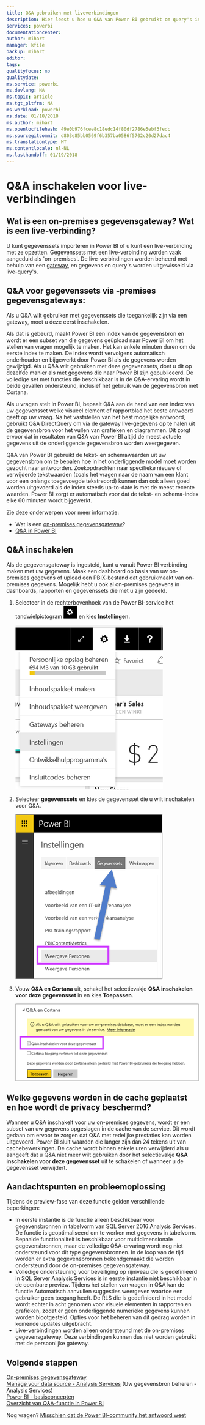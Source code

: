 ```yaml
---
title: Q&A gebruiken met liveverbindingen
description: Hier leest u hoe u Q&A van Power BI gebruikt om query's in natuurlijke taal uit te voeren via live-verbindingen met Analysis Services-gegevens en de on-premises gegevensgateway.
services: powerbi
documentationcenter: 
author: mihart
manager: kfile
backup: mihart
editor: 
tags: 
qualityfocus: no
qualitydate: 
ms.service: powerbi
ms.devlang: NA
ms.topic: article
ms.tgt_pltfrm: NA
ms.workload: powerbi
ms.date: 01/18/2018
ms.author: mihart
ms.openlocfilehash: 49e0b976fcee8c18edc14f80df2786e5ebf3fedc
ms.sourcegitcommit: d803e85bb0569f6b357ba0586f5702c20d27dac4
ms.translationtype: HT
ms.contentlocale: nl-NL
ms.lasthandoff: 01/19/2018
---
```

# <a name="enable-qa-for-live-connections"></a>Q&A inschakelen voor live-verbindingen
## <a name="what-is-on-premises-data-gateway--what-is-a-live-connection"></a>Wat is een on-premises gegevensgateway?  Wat is een live-verbinding?
U kunt gegevenssets importeren in Power BI of u kunt een live-verbinding met ze opzetten. Gegevenssets met een live-verbinding worden vaak aangeduid als 'on-premises'. De live-verbindingen worden beheerd met behulp van een [gateway](service-gateway-onprem.md), en gegevens en query's worden uitgewisseld via live-query's.

## <a name="qa-for-on-premises-data-gateway-datasets"></a>Q&A voor gegevenssets via -premises gegevensgateways:
Als u Q&A wilt gebruiken met gegevenssets die toegankelijk zijn via een gateway, moet u deze eerst inschakelen.

Als dat is gebeurd, maakt Power BI een index van de gegevensbron en wordt er een subset van die gegevens geüpload naar Power BI om het stellen van vragen mogelijk te maken. Het kan enkele minuten duren om de eerste index te maken. De index wordt vervolgens automatisch onderhouden en bijgewerkt door Power BI als de gegevens worden gewijzigd. Als u Q&A wilt gebruiken met deze gegevenssets, doet u dit op dezelfde manier als met gegevens die naar Power BI zijn gepubliceerd. De volledige set met functies die beschikbaar is in de Q&A-ervaring wordt in beide gevallen ondersteund, inclusief het gebruik van de gegevensbron met Cortana.

Als u vragen stelt in Power BI, bepaalt Q&A aan de hand van een index van uw gegevensset welke visueel element of rapportblad het beste antwoord geeft op uw vraag. Na het vaststellen van het best mogelijke antwoord, gebruikt Q&A DirectQuery om via de gateway live-gegevens op te halen uit de gegevensbron voor het vullen van grafieken en diagrammen. Dit zorgt ervoor dat in resultaten van Q&A van Power BI altijd de meest actuele gegevens uit de onderliggende gegevensbron worden weergegeven.

Q&A van Power BI gebruikt de tekst- en schemawaarden uit uw gegevensbron om te bepalen hoe in het onderliggende model moet worden gezocht naar antwoorden. Zoekopdrachten naar specifieke nieuwe of verwijderde tekstwaarden (zoals het vragen naar de naam van een klant voor een onlangs toegevoegde tekstrecord) kunnen dan ook alleen goed worden uitgevoerd als de index steeds up-to-date is met de meest recente waarden. Power BI zorgt er automatisch voor dat de tekst- en schema-index elke 60 minuten wordt bijgewerkt.

Zie deze onderwerpen voor meer informatie:

* Wat is een [on-premises gegevensgateway](service-gateway-onprem.md)?
* [Q&A in Power BI](power-bi-q-and-a.md)

## <a name="enable-qa"></a>Q&A inschakelen
Als de gegevensgateway is ingesteld, kunt u vanuit Power BI verbinding maken met uw gegevens.  Maak een dashboard op basis van uw on-premises gegevens of upload een PBIX-bestand dat gebruikmaakt van on-premises gegevens.  Mogelijk hebt u ook al on-premises gegevens in dashboards, rapporten en gegevenssets die met u zijn gedeeld.

1. Selecteer in de rechterbovenhoek van de Power BI-service het tandwielpictogram ![](media/service-q-and-a-direct-query/power-bi-cog.png) en kies **Instellingen**.
   
   ![](media/service-q-and-a-direct-query/powerbi-settings.png)
2. Selecteer **gegevenssets** en kies de gegevensset die u wilt inschakelen voor Q&A.
   
   ![](media/service-q-and-a-direct-query/power-bi-q-and-a-settings.png)
3. Vouw **Q&A en Cortana** uit, schakel het selectievakje **Q&A inschakelen voor deze gegevensset** in en kies **Toepassen**.
   
    ![](media/service-q-and-a-direct-query/power-bi-q-and-a-directquery.png)

## <a name="what-data-is-cached-and-how-is-privacy-protected"></a>Welke gegevens worden in de cache geplaatst en hoe wordt de privacy beschermd?
Wanneer u Q&A inschakelt voor uw on-premises gegevens, wordt er een subset van uw gegevens opgeslagen in de cache van de service. Dit wordt gedaan om ervoor te zorgen dat Q&A met redelijke prestaties kan worden uitgevoerd. Power BI sluit waarden die langer zijn dan 24 tekens uit van cachebewerkingen. De cache wordt binnen enkele uren verwijderd als u aangeeft dat u Q&A niet meer wilt gebruiken door het selectievakje **Q&A inschakelen voor deze gegevensset** uit te schakelen of wanneer u de gegevensset verwijdert.

## <a name="considerations-and-troubleshooting"></a>Aandachtspunten en probleemoplossing
Tijdens de preview-fase van deze functie gelden verschillende beperkingen:

* In eerste instantie is de functie alleen beschikbaar voor gegevensbronnen in tabelvorm van SQL Server 2016 Analysis Services. De functie is geoptimaliseerd om te werken met gegevens in tabelvorm. Bepaalde functionaliteit is beschikbaar voor multidimensionale gegevensbronnen, maar de volledige Q&A-ervaring wordt nog niet ondersteund voor dit type gegevensbronnen. In de loop van de tijd worden er extra gegevensbronnen bekendgemaakt die worden ondersteund door de on-premises gegevensgateway.
* Volledige ondersteuning voor beveiliging op rijniveau die is gedefinieerd in SQL Server Analysis Services is in eerste instantie niet beschikbaar in de openbare preview. Tijdens het stellen van vragen in Q&A kan de functie Automatisch aanvullen suggesties weergeven waartoe een gebruiker geen toegang heeft. De RLS die is gedefinieerd in het model wordt echter in acht genomen voor visuele elementen in rapporten en grafieken, zodat er geen onderliggende numerieke gegevens kunnen worden blootgesteld. Opties voor het beheren van dit gedrag worden in komende updates uitgebracht.
* Live-verbindingen worden alleen ondersteund met de on-premises gegevensgateway. Deze verbindingen kunnen dus niet worden gebruikt met de persoonlijke gateway.

## <a name="next-steps"></a>Volgende stappen
[On-premises gegevensgateway](service-gateway-onprem.md)  
[Manage your data source - Analysis Services](service-gateway-enterprise-manage-ssas.md) (Uw gegevensbron beheren - Analysis Services)  
[Power BI - basisconcepten](service-basic-concepts.md)  
[Overzicht van Q&A-functie in Power BI](power-bi-q-and-a.md)  

Nog vragen? [Misschien dat de Power BI-community het antwoord weet](http://community.powerbi.com/)

